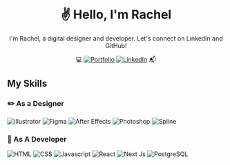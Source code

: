 <h1 align="center">✌️ Hello, I'm Rachel</h1>
<p align="center">I'm Rachel, a digital designer and developer. Let's connect on LinkedIn and GitHub!</p>
<p align="center">
 💻 <a href='https://www.linkedin.com/in/rachelxrax'><img alt="Portfolio" src="https://img.shields.io/badge/Portfolio-98cdcb?style=for-the-badge&logo=airplayvideo&logoColor=white"/></a>
  <a href='https://www.linkedin.com/in/rachelxrax'><img alt="LinkedIn" src="https://img.shields.io/badge/LinkedIn-0077B5?style=for-the-badge&logo=linkedin&logoColor=white"/></a> 📬
</p>

<h2>My Skills</h2>
<h3>✏️ As a Designer</h3>
<p>
<img alt="illustrator" src="https://img.shields.io/badge/Adobe%20Illustrator-FF9A00?style=flat&logo=adobeillustrator&logoColor=white"/> 
<img alt="Figma" src="https://img.shields.io/badge/Figma-F24E1E?style=flat&logo=figma&logoColor=white"/>
<img alt="After Effects" src="https://img.shields.io/badge/After%20Effects-9999FF?style=flat&logo=adobeaftereffects&logoColor=white"/>
<img alt="Photoshop" src="https://img.shields.io/badge/Photoshop-31A8FF?style=flat&logo=adobephotoshop&logoColor=white"/>
<img alt="Spline" src="https://img.shields.io/badge/Spline-FF4000?style=flat&logo=spine&logoColor=white"/> 
</p>

<h3>💾 As A Developer</h3>
<p>
<img alt="HTML" src="https://img.shields.io/badge/HTML5-E34F26?style=flat&logo=html5&logoColor=white"/> 
<img alt="CSS" src="https://img.shields.io/badge/CSS3-1572B6?style=flat&logo=css3&logoColor=white"/>
<img alt="Javascript" src="https://img.shields.io/badge/JavaScript-F7DF1E?style=flat&logo=javascript&logoColor=black"/>
<img alt="React" src="https://img.shields.io/badge/React-61DAFB?style=flat&logo=react&logoColor=black"/>
<img alt="Next Js" src="https://img.shields.io/badge/Next.js-000000?style=flat&logo=Next.js&logoColor=white"/>
<img alt="PostgreSQL" src="https://img.shields.io/badge/PostgreSQL-4169E1?style=flat&logo=postgresql&logoColor=white"/>  
</p>
